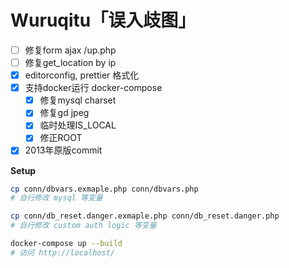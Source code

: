 # Wuruqitu「误入歧图」

- [ ] 修复form ajax /up.php
- [ ] 修复get_location by ip
- [x] editorconfig, prettier 格式化
- [x] 支持docker运行 docker-compose
	- [x] 修复mysql charset
	- [x] 修复gd jpeg
	- [x] 临时处理IS_LOCAL
	- [x] 修正ROOT
- [x] 2013年原版commit

__Setup__

```sh
cp conn/dbvars.exmaple.php conn/dbvars.php
# 自行修改 mysql 等变量

cp conn/db_reset.danger.exmaple.php conn/db_reset.danger.php
# 自行修改 custom auth logic 等变量

docker-compose up --build
# 访问 http://localhost/
```

